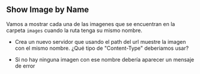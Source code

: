 ## Show Image by Name

Vamos a mostrar cada una de las imagenes que se encuentran en la carpeta `images` cuando la ruta tenga su mismo nombre.

* Crea un nuevo servidor que usando el path del url muestre la imagen con el mismo nombre. ¿Qué tipo de "Content-Type" deberiamos usar?

* Si no hay ninguna imagen con ese nombre debería aparecer un mensaje de error
